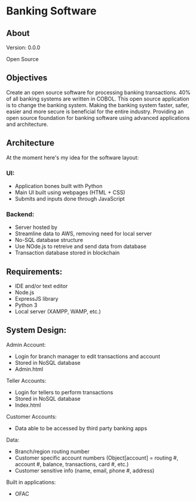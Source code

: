 # Banking Software
## About
Version: 0.0.0

Open Source

## Objectives
Create an open source software for processing banking transactions.
40% of all banking systems are written in COBOL. This open source application is to change the banking system.
Making the banking system faster, safer, easier and more secure is beneficial for the entire industry.
Providing an open source foundation for banking software using advanced applications and architecture. 

## Architecture
At the moment here's my idea for the software layout:
### UI:
* Application bones built with Python
* Main UI built using webpages (HTML + CSS)
* Submits and inputs done through JavaScript

### Backend:
* Server hosted by 
* Streamline data to AWS, removing need for local server
* No-SQL database structure
* Use NOde.js to retreive and send data from database
* Transaction database stored in blockchain

## Requirements:
* IDE and/or text editor
* Node.js
* ExpressJS library
* Python 3
* Local server (XAMPP, WAMP, etc.)

## System Design:
Admin Account:
* Login for branch manager to edit transactions and account 
* Stored in NoSQL database
* Admin.html

Teller Accounts:
* Login for tellers to perform transactions
* Stored in NoSQL database
* Index.html

Customer Accounts:
* Data able to be accessed by third party banking apps

Data:
* Branch/region routing number
* Customer specific account numbers (Object[account] = routing #, account #, balance, transactions, card #, etc.)
* Customer sensitive info (name, email, phone #, address)

Built in applications:
* OFAC